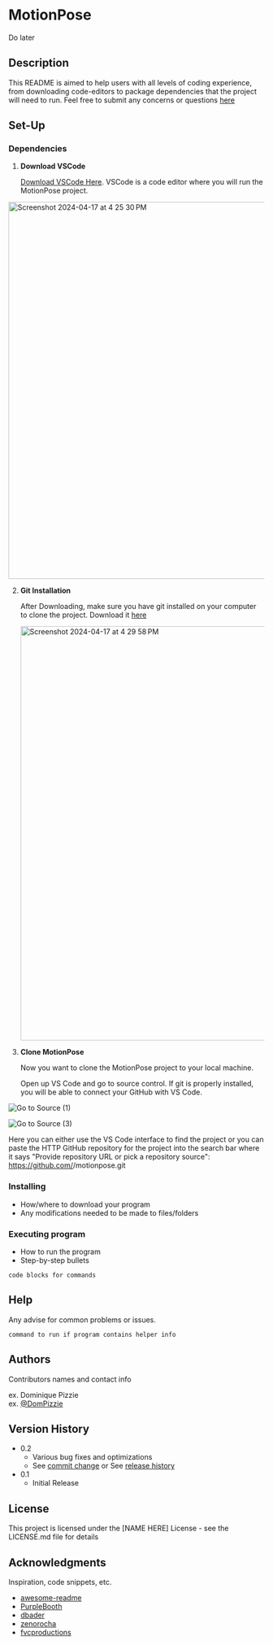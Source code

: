 # MotionPose

Do later

## Description


This README is aimed to help users with all levels of coding experience, from downloading code-editors to package dependencies that the project will need to run. Feel free to submit any concerns or questions [here](https://forms.gle/jqhrSSzZc9947NS2A)

## Set-Up

### Dependencies

1. **Download VSCode**

      [Download VSCode Here](https://code.visualstudio.com/download). VSCode is a code editor where you will run the MotionPose project. 
   
<img width="742" alt="Screenshot 2024-04-17 at 4 25 30 PM" src="https://github.com/michael01890/motionpose/assets/124008592/2880f07c-9a13-4b39-aa18-cc3385329569">

2. **Git Installation**

   After Downloading, make sure you have git installed on your computer to clone the project.
   Download it [here](https://git-scm.com/downloads)


   <img width="815" alt="Screenshot 2024-04-17 at 4 29 58 PM" src="https://github.com/michael01890/motionpose/assets/124008592/1a66600f-6e60-49b4-9846-8d22cf696b9c">

4. **Clone MotionPose**

      Now you want to clone the MotionPose project to your local machine.

      Open up VS Code and go to source control. If git is properly installed, you will be able to connect your GitHub with VS Code.

   
![Go to Source (1)](https://github.com/michael01890/motionpose/assets/124008592/fe4911bf-d3eb-457c-8d07-74161387c6b0)

![Go to Source (3)](https://github.com/michael01890/motionpose/assets/124008592/149778e5-9dc8-4012-b43b-71d7886de31b)


Here you can either use the VS Code interface to find the project or you can paste the HTTP GitHub repository for the             project into the search bar where it says "Provide repository URL or pick a repository source":             https://github.com/<YOUR GITHUB USERNAME.>/motionpose.git

### Installing

* How/where to download your program
* Any modifications needed to be made to files/folders

### Executing program

* How to run the program
* Step-by-step bullets
```
code blocks for commands
```

## Help

Any advise for common problems or issues.
```
command to run if program contains helper info
```

## Authors

Contributors names and contact info

ex. Dominique Pizzie  
ex. [@DomPizzie](https://twitter.com/dompizzie)

## Version History

* 0.2
    * Various bug fixes and optimizations
    * See [commit change]() or See [release history]()
* 0.1
    * Initial Release

## License

This project is licensed under the [NAME HERE] License - see the LICENSE.md file for details

## Acknowledgments

Inspiration, code snippets, etc.
* [awesome-readme](https://github.com/matiassingers/awesome-readme)
* [PurpleBooth](https://gist.github.com/PurpleBooth/109311bb0361f32d87a2)
* [dbader](https://github.com/dbader/readme-template)
* [zenorocha](https://gist.github.com/zenorocha/4526327)
* [fvcproductions](https://gist.github.com/fvcproductions/1bfc2d4aecb01a834b46)

